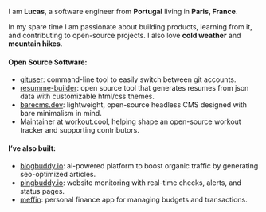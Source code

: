 I am **Lucas**, a software engineer from **Portugal** living in **Paris, France**.

In my spare time I am passionate about building products, learning from it, and contributing to open-source projects. I also love **cold weather** and **mountain hikes**.

#### Open Source Software:

- [gituser](https://github.com/lucasnevespereira/go-gituser): command-line tool to easily switch between git accounts.
- [resumme-builder](https://github.com/lucasnevespereira/resumme-builder): open source tool that generates resumes from json data with customizable html/css themes.
- [barecms.dev](https://barecms.dev): lightweight, open-source headless CMS designed with bare minimalism in mind.
- Maintainer at [workout.cool](https://github.com/Snouzy/workout-cool), helping shape an open-source workout tracker and supporting contributors.

#### I’ve also built:

- [blogbuddy.io](https://blogbuddy.io): ai-powered platform to boost organic traffic by generating seo-optimized articles.
- [pingbuddy.io](https://pingbuddy.io): website monitoring with real-time checks, alerts, and status pages.
- [meffin](https://github.com/lucasnevespereira/meffin-front): personal finance app for managing budgets and transactions.
